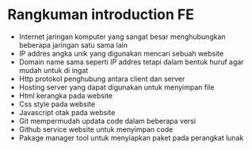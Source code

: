 # Rangkuman introduction FE

- Internet
  jaringan komputer yang sangat besar menghubungkan beberapa jaringan satu sama lain
- IP addres
  angka unik yang digunakan mencari sebuah website
- Domain name
  sama seperti IP addres tetapi dalam bentuk huruf agar mudah untuk di ingat
- Http
  protokol penghubung antara client dan server
- Hosting
  server yang dapat digunakan untuk menyimpan file
- Html
  kerangka pada website
- Css
  style pada website
- Javascript
  otak pada website
- Git
  mempermudah updata code dalam beberapa versi
- Github
  service website untuk menyimpan code
- Pakage manager
  tool untuk menyiapkan paket pada perangkat lunak
